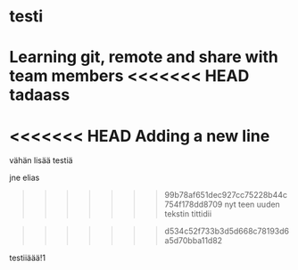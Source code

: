 # testi
Learning git, remote and share with team members
<<<<<<< HEAD
tadaass
=======
<<<<<<< HEAD
Adding a new line
=======
vähän lisää testiä
<!-- tässä vois olla html kommentti
testi
testi
testi
testi
testi
testi
testi
testi
testi
-->
jne
elias 
>>>>>>> 99b78af651dec927cc75228b44c754f178dd8709
nyt teen uuden tekstin
tittidii

>>>>>>> d534c52f733b3d5d668c78193d6a5d70bba11d82

testiiäää!1
